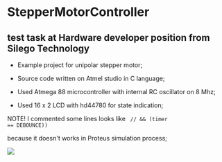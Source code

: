 # <b>StepperMotorController</b>
## test task at Hardware developer position from Silego Technology 
<ul>
  <li>Example project for unipolar stepper motor; </li>
</ul>
<ul>
  <li>Source code written on Atmel studio in C language;</li> 
</ul>
<ul>
   <li>Used Atmega 88 microcontroller with internal RC oscillator on 8 Mhz;</li> 
</ul>
<ul>
   <li>Used 16 x 2 LCD with hd44780 for state indication;</li> 
</ul>

NOTE! I commented some lines looks like <code> // && (timer == DEBOUNCE)) </code>

because it doesn't works in Proteus simulation process;

<img src="https://habrastorage.org/files/c89/926/aa3/c89926aa3ccc46148b768a0adbf8bd2c.png"/>

